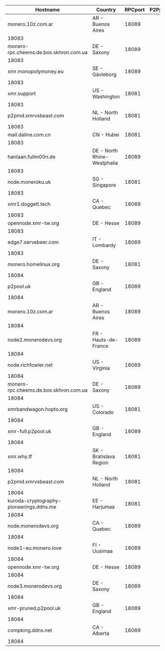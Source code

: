 Hostname | Country | RPCport | P2Pport
--- | --- | --- | ---
monero.10z.com.ar | AR - Buenos Aires | 18089
 | 18083
monero-rpc.cheems.de.box.skhron.com.ua | DE - Saxony | 18089
 | 18083
xmr.monopolymoney.eu | SE - Gävleborg | 18089
 | 18083
xmr.support | US - Washington | 18081
 | 18083
p2pmd.xmrvsbeast.com | NL - North Holland | 18081
 | 18083
mail.daline.com.cn | CN - Hubei | 18081
 | 18083
hantaan.fullm00n.de | DE - North Rhine-Westphalia | 18089
 | 18083
node.moneroku.uk | SG - Singapore | 18081
 | 18083
xmr1.doggett.tech | CA - Quebec | 18089
 | 18083
opennode.xmr-tw.org | DE - Hesse | 18089
 | 18083
edge7.servebeer.com | IT - Lombardy | 18089
 | 18083
monero.homelinux.org | DE - Saxony | 18081
 | 18084
p2pool.uk | GB - England | 18089
 | 18084
monero.10z.com.ar | AR - Buenos Aires | 18089
 | 18084
node2.monerodevs.org | FR - Hauts-de-France | 18089
 | 18084
node.richfowler.net | US - Virginia | 18089
 | 18084
monero-rpc.cheems.de.box.skhron.com.ua | DE - Saxony | 18089
 | 18084
xmrbandwagon.hopto.org | US - Colorado | 18081
 | 18084
xmr-full.p2pool.uk | GB - England | 18089
 | 18084
xmr.why.tf | SK - Bratislava Region | 18081
 | 18084
p2pmd.xmrvsbeast.com | NL - North Holland | 18081
 | 18084
kuroda-cryptography-pioneerings.ddns.me | EE - Harjumaa | 18081
 | 18084
node.monerodevs.org | CA - Quebec | 18089
 | 18084
node1-eu.monero.love | FI - Uusimaa | 18089
 | 18084
opennode.xmr-tw.org | DE - Hesse | 18089
 | 18084
node3.monerodevs.org | DE - Saxony | 18089
 | 18084
xmr-pruned.p2pool.uk | GB - England | 18089
 | 18084
compking.ddns.net | CA - Alberta | 18089
 | 18084
